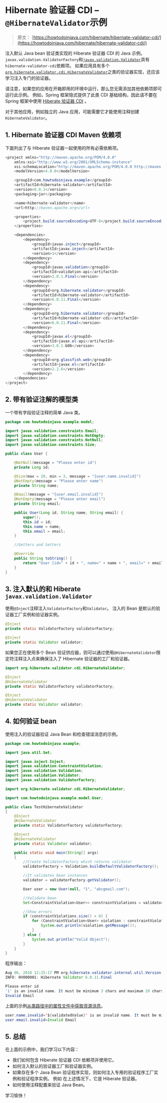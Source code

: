 # Hibernate 验证器 CDI – `@HibernateValidator`示例

> 原文： [https://howtodoinjava.com/hibernate/hibernate-validator-cdi/](https://howtodoinjava.com/hibernate/hibernate-validator-cdi/)

注入默认 Java bean 验证类实现的 Hiberate 验证器 CDI 的 Java 示例。 `javax.validation.ValidatorFactory`和[`javax.validation.Validator`](https://docs.oracle.com/javaee/7/api/javax/validation/Validator.html)具有`hibernate-validator-cdi`依赖项。 如果应用具有多个[`org.hibernate.validator.cdi.HibernateValidator`](https://docs.jboss.org/hibernate/validator/5.1/api/org/hibernate/validator/cdi/HibernateValidator.html)之类的验证器实现，还应该学习注入专门的验证器。

请注意，如果您的应用在开箱即用的环境中运行，那么您无需添加其他依赖项即可运行此示例。 例如，Spring 框架隐式提供了此类 CDI 基础结构，因此请不要在 Spring 框架中使用 [Hiberate 验证器 CDI](http://docs.jboss.org/hibernate/stable/validator/reference/en-US/html_single/#section-integration-with-cdi) 。

对于其他应用，例如独立的 Java 应用，可能需要它才能使用注释创建`HibernateValidator`。

## 1\. Hibernate 验证器 CDI Maven 依赖项

下面列出了与 Hiberate 验证器一起使用的所有必需依赖项。

```java
<project xmlns="http://maven.apache.org/POM/4.0.0"
	xmlns:xsi="http://www.w3.org/2001/XMLSchema-instance"
	xsi:schemaLocation="http://maven.apache.org/POM/4.0.0 http://maven.apache.org/xsd/maven-4.0.0.xsd;
	<modelVersion>4.0.0</modelVersion>

	<groupId>com.howtodoinjava.example</groupId>
	<artifactId>hibernate-validator</artifactId>
	<version>0.0.1</version>
	<packaging>jar</packaging>

	<name>hibernate-validator</name>
	<url>http://maven.apache.org</url>

	<properties>
		<project.build.sourceEncoding>UTF-8</project.build.sourceEncoding>
	</properties>

	<dependencies>
		<dependency>
			<groupId>javax.inject</groupId>
			<artifactId>javax.inject</artifactId>
			<version>1</version>
		</dependency>
		<dependency>
			<groupId>javax.validation</groupId>
			<artifactId>validation-api</artifactId>
			<version>2.0.1.Final</version>
		</dependency>
		<dependency>
			<groupId>org.hibernate.validator</groupId>
			<artifactId>hibernate-validator</artifactId>
			<version>6.0.11.Final</version>
		</dependency>
		<dependency>
			<groupId>org.hibernate.validator</groupId>
			<artifactId>hibernate-validator-cdi</artifactId>
			<version>6.0.11.Final</version>
		</dependency>
		<dependency>
			<groupId>javax.el</groupId>
			<artifactId>javax.el-api</artifactId>
			<version>3.0.1-b06</version>
		</dependency>
		<dependency>
			<groupId>org.glassfish.web</groupId>
			<artifactId>javax.el</artifactId>
			<version>2.2.6</version>
		</dependency>
	</dependencies>
</project>

```

## 2\. 带有验证注解的模型类

一个带有字段验证注释的简单 Java 类。

```java
package com.howtodoinjava.example.model;

import javax.validation.constraints.Email;
import javax.validation.constraints.NotEmpty;
import javax.validation.constraints.NotNull;
import javax.validation.constraints.Size;

public class User {

    @NotNull(message = "Please enter id")
    private Long id;

    @Size(max = 20, min = 3, message = "{user.name.invalid}")
    @NotEmpty(message = "Please enter name")
    private String name;

    @Email(message = "{user.email.invalid}")
    @NotEmpty(message = "Please enter email")
    private String email;

    public User(Long id, String name, String email) {
        super();
        this.id = id;
        this.name = name;
        this.email = email;
    }

	//Getters and Setters

    @Override
    public String toString() {
        return "User [id=" + id + ", name=" + name + ", email=" + email + "]";
    }
}

```

## 3\. 注入默认的和 Hiberate `javax.validation.Validator`

使用`@Inject`注释注入`ValidatorFactory`和`Validator`。 注入的 Bean 是默认的验证器工厂实例和验证器实例。

```java
@Inject
private static ValidatorFactory validatorFactory;

@Inject
private static Validator validator;

```

如果您正在使用多个 Bean 验证供应器，则可以通过使用`@HibernateValidator`限定符注释注入点来确保注入了 Hibernate 验证器的工厂和验证器。

```java
import org.hibernate.validator.cdi.HibernateValidator;

@Inject
@HibernateValidator
private static ValidatorFactory validatorFactory;

@Inject
@HibernateValidator
private static Validator validator;

```

## 4\. 如何验证 bean

使用注入的验证器验证 Java Bean 和检查错误消息的示例。

```java
package com.howtodoinjava.example;

import java.util.Set;

import javax.inject.Inject;
import javax.validation.ConstraintViolation;
import javax.validation.Validation;
import javax.validation.Validator;
import javax.validation.ValidatorFactory;

import org.hibernate.validator.cdi.HibernateValidator;

import com.howtodoinjava.example.model.User;

public class TestHibernateValidator 
{
    @Inject
    @HibernateValidator
    private static ValidatorFactory validatorFactory;

    @Inject
    @HibernateValidator
    private static Validator validator;

    public static void main(String[] args) 
    {
        //Create ValidatorFactory which returns validator
        validatorFactory = Validation.buildDefaultValidatorFactory();

        //It validates bean instances
        validator = validatorFactory.getValidator();

        User user = new User(null, "1", "abcgmail.com");

        //Validate bean
        Set<ConstraintViolation<User>> constraintViolations = validator.validate(user);

        //Show errors
        if (constraintViolations.size() > 0) {
            for (ConstraintViolation<User> violation : constraintViolations) {
                System.out.println(violation.getMessage());
            }
        } else {
            System.out.println("Valid Object");
        }
    }
}

```

程序输出：

```java
Aug 06, 2018 12:25:17 PM org.hibernate.validator.internal.util.Version <clinit>
INFO: HV000001: Hibernate Validator 6.0.11.Final

Please enter id
'1' is an invalid name. It must be minimum 3 chars and maximum 20 chars.
Invalid Email

```

上面的示例[从类路径中的属性文件中获取资源消息](https://howtodoinjava.com/hibernate/hibernate-validator-java-bean-validation/)。

```java
user.name.invalid='${validatedValue}' is an invalid name. It must be minimum {min} chars and maximum {max} chars.
user.email.invalid=Invalid Email

```

## 5\. 总结

在上面的示例中，我们学习以下内容：

*   我们如何包含 Hiberate 验证器 CDI 依赖项并使用它。
*   如何注入默认的验证器工厂和验证器实例。
*   如果存在多个 Java Bean 验证程序实现，则如何注入专用的验证程序工厂实例和验证程序实例。 例如 在上述情况下，它是 Hiberate 验证器。
*   如何使用注释配置来验证 Java Bean。

学习愉快！